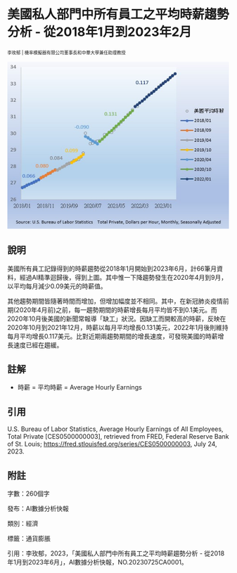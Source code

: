 # 美國私人部門中所有員工之平均時薪趨勢分析 - 從2018年1月到2023年2月

<font size="1">李玫郁 | 機率模擬器有限公司董事長和中華大學兼任助理教授</font>



![](https://github.com/meiyulee/pic001/blob/master/AIecon/ushourearning-20230725.jpg?raw=true)

## 說明

美國所有員工記錄得到的時薪趨勢從2018年1月開始到2023年6月，計66筆月資料，經過AI精準迴歸後，得到上圖。其中惟一下降趨勢發生在2020年4月到9月，以平均每月減少0.09美元的時薪值。

其他趨勢期間皆隨著時間而增加，但增加幅度並不相同。其中，在新冠肺炎疫情前期(2020年4月前)之前，每一趨勢期間的時薪增長每月平均皆不到0.1美元。而2020年10月後美國的新聞常報導「缺工」狀況。因缺工而開較高的時薪，反映在2020年10月到2021年12月，時薪以每月平均增長0.131美元，2022年1月後則維持每月平均增長0.117美元。比對近期兩趨勢期間的增長速度，可發現美國的時薪增長速度已經在趨緩。

## 註解

- 時薪 = 平均時薪 = Average Hourly Earnings

## 引用

U.S. Bureau of Labor Statistics, Average Hourly Earnings of All Employees, Total Private [CES0500000003], retrieved from FRED, Federal Reserve Bank of St. Louis; https://fred.stlouisfed.org/series/CES0500000003, July 24, 2023.

## 附註

字數：260個字

發布：AI數據分析快報

類別：經濟

標籤：通貨膨脹

引用：李玫郁，2023，「美國私人部門中所有員工之平均時薪趨勢分析 - 從2018年1月到2023年6月」，AI數據分析快報，NO.20230725CA0001。
